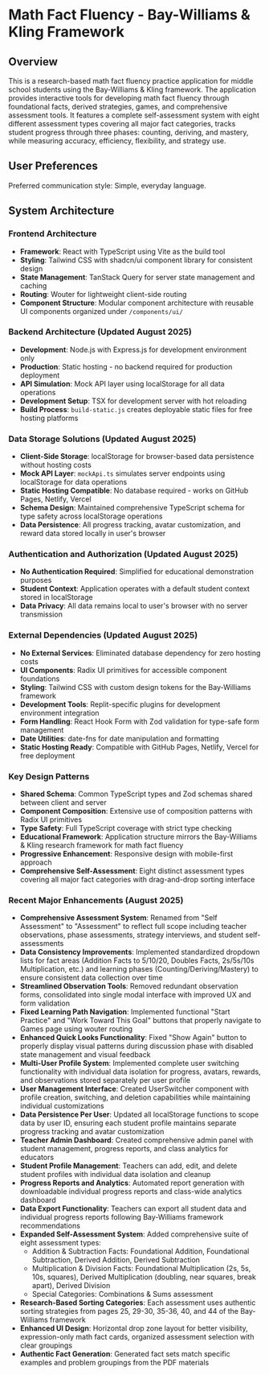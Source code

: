 # Math Fact Fluency - Bay-Williams & Kling Framework

## Overview

This is a research-based math fact fluency practice application for middle school students using the Bay-Williams & Kling framework. The application provides interactive tools for developing math fact fluency through foundational facts, derived strategies, games, and comprehensive assessment tools. It features a complete self-assessment system with eight different assessment types covering all major fact categories, tracks student progress through three phases: counting, deriving, and mastery, while measuring accuracy, efficiency, flexibility, and strategy use.

## User Preferences

Preferred communication style: Simple, everyday language.

## System Architecture

### Frontend Architecture
- **Framework**: React with TypeScript using Vite as the build tool
- **Styling**: Tailwind CSS with shadcn/ui component library for consistent design
- **State Management**: TanStack Query for server state management and caching
- **Routing**: Wouter for lightweight client-side routing
- **Component Structure**: Modular component architecture with reusable UI components organized under `/components/ui/`

### Backend Architecture (Updated August 2025)
- **Development**: Node.js with Express.js for development environment only
- **Production**: Static hosting - no backend required for production deployment
- **API Simulation**: Mock API layer using localStorage for all data operations
- **Development Setup**: TSX for development server with hot reloading
- **Build Process**: `build-static.js` creates deployable static files for free hosting platforms

### Data Storage Solutions (Updated August 2025)
- **Client-Side Storage**: localStorage for browser-based data persistence without hosting costs
- **Mock API Layer**: `mockApi.ts` simulates server endpoints using localStorage for data operations
- **Static Hosting Compatible**: No database required - works on GitHub Pages, Netlify, Vercel
- **Schema Design**: Maintained comprehensive TypeScript schema for type safety across localStorage operations
- **Data Persistence**: All progress tracking, avatar customization, and reward data stored locally in user's browser

### Authentication and Authorization (Updated August 2025)
- **No Authentication Required**: Simplified for educational demonstration purposes
- **Student Context**: Application operates with a default student context stored in localStorage
- **Data Privacy**: All data remains local to user's browser with no server transmission

### External Dependencies (Updated August 2025)
- **No External Services**: Eliminated database dependency for zero hosting costs
- **UI Components**: Radix UI primitives for accessible component foundations
- **Styling**: Tailwind CSS with custom design tokens for the Bay-Williams framework
- **Development Tools**: Replit-specific plugins for development environment integration
- **Form Handling**: React Hook Form with Zod validation for type-safe form management
- **Date Utilities**: date-fns for date manipulation and formatting
- **Static Hosting Ready**: Compatible with GitHub Pages, Netlify, Vercel for free deployment

### Key Design Patterns
- **Shared Schema**: Common TypeScript types and Zod schemas shared between client and server
- **Component Composition**: Extensive use of composition patterns with Radix UI primitives
- **Type Safety**: Full TypeScript coverage with strict type checking
- **Educational Framework**: Application structure mirrors the Bay-Williams & Kling research framework for math fact fluency
- **Progressive Enhancement**: Responsive design with mobile-first approach
- **Comprehensive Self-Assessment**: Eight distinct assessment types covering all major fact categories with drag-and-drop sorting interface

### Recent Major Enhancements (August 2025)
- **Comprehensive Assessment System**: Renamed from "Self Assessment" to "Assessment" to reflect full scope including teacher observations, phase assessments, strategy interviews, and student self-assessments
- **Data Consistency Improvements**: Implemented standardized dropdown lists for fact areas (Addition Facts to 5/10/20, Doubles Facts, 2s/5s/10s Multiplication, etc.) and learning phases (Counting/Deriving/Mastery) to ensure consistent data collection over time
- **Streamlined Observation Tools**: Removed redundant observation forms, consolidated into single modal interface with improved UX and form validation
- **Fixed Learning Path Navigation**: Implemented functional "Start Practice" and "Work Toward This Goal" buttons that properly navigate to Games page using wouter routing
- **Enhanced Quick Looks Functionality**: Fixed "Show Again" button to properly display visual patterns during discussion phase with disabled state management and visual feedback
- **Multi-User Profile System**: Implemented complete user switching functionality with individual data isolation for progress, avatars, rewards, and observations stored separately per user profile
- **User Management Interface**: Created UserSwitcher component with profile creation, switching, and deletion capabilities while maintaining individual customizations
- **Data Persistence Per User**: Updated all localStorage functions to scope data by user ID, ensuring each student profile maintains separate progress tracking and avatar customization
- **Teacher Admin Dashboard**: Created comprehensive admin panel with student management, progress reports, and class analytics for educators
- **Student Profile Management**: Teachers can add, edit, and delete student profiles with individual data isolation and cleanup
- **Progress Reports and Analytics**: Automated report generation with downloadable individual progress reports and class-wide analytics dashboard
- **Data Export Functionality**: Teachers can export all student data and individual progress reports following Bay-Williams framework recommendations
- **Expanded Self-Assessment System**: Added comprehensive suite of eight assessment types:
  - Addition & Subtraction Facts: Foundational Addition, Foundational Subtraction, Derived Addition, Derived Subtraction
  - Multiplication & Division Facts: Foundational Multiplication (2s, 5s, 10s, squares), Derived Multiplication (doubling, near squares, break apart), Derived Division
  - Special Categories: Combinations & Sums assessment
- **Research-Based Sorting Categories**: Each assessment uses authentic sorting strategies from pages 25, 29-30, 35-36, 40, and 44 of the Bay-Williams framework
- **Enhanced UI Design**: Horizontal drop zone layout for better visibility, expression-only math fact cards, organized assessment selection with clear groupings
- **Authentic Fact Generation**: Generated fact sets match specific examples and problem groupings from the PDF materials